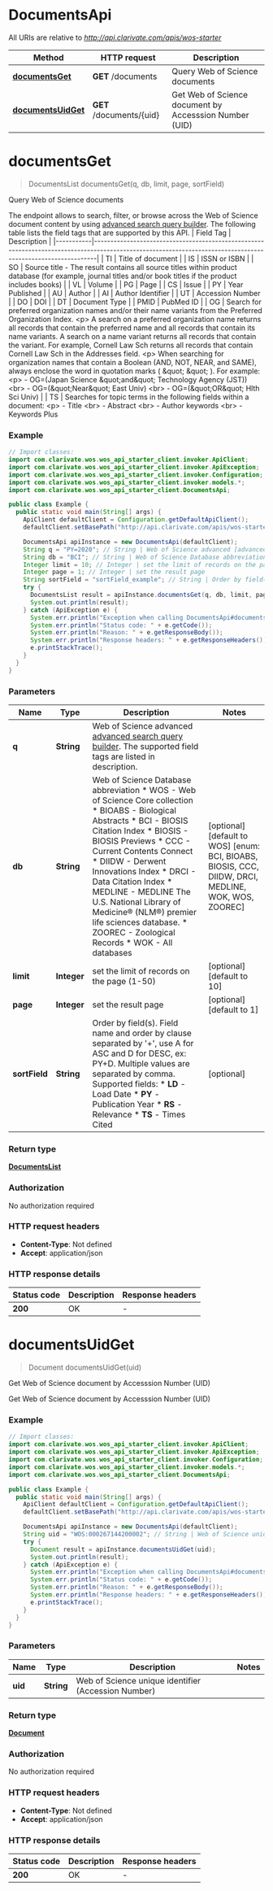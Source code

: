 # DocumentsApi

All URIs are relative to *http://api.clarivate.com/apis/wos-starter*

Method | HTTP request | Description
------------- | ------------- | -------------
[**documentsGet**](DocumentsApi.md#documentsGet) | **GET** /documents | Query Web of Science documents 
[**documentsUidGet**](DocumentsApi.md#documentsUidGet) | **GET** /documents/{uid} | Get Web of Science document by Accesssion Number (UID)


<a name="documentsGet"></a>
# **documentsGet**
> DocumentsList documentsGet(q, db, limit, page, sortField)

Query Web of Science documents 

The endpoint allows to search, filter, or browse across the Web of Science document content by using [advanced search query builder](https://webofscience.help.clarivate.com/en-us/Content/advanced-search.html). The following table lists the field tags that are supported by this API. | Field Tag | Description                                                                                                                                                 | |-----------|-------------------------------------------------------------------------------------------------------------------------------------------------------------| | TI        | Title of document                                                                                                                                           | | IS        | ISSN or ISBN                                                                                                                                                | | SO        | Source title - The result contains all source titles within product database (for example, journal titles and/or book titles if the product includes books) | | VL        | Volume                                                                                                                                                      | | PG        | Page                                                                                                                                                        | | CS        | Issue                                                                                                                                                       | | PY        | Year Published                                                                                                                                              | | AU        | Author                                                                                                                                                      | | AI        | Author Identifier                                                                                                                                                      | | UT        | Accession Number                                                                                                                                            | | DO        | DOI                                                                                                                                                         | | DT        | Document Type                                                                                                                                                          | | PMID      | PubMed ID                                                                                                                                                   | | OG        | Search for preferred organization names and/or their name variants from the Preferred Organization Index. &lt;p&gt; A search on a preferred organization name returns all records that contain the preferred name and all records that contain its name variants. A search on a name variant returns all records that contain the variant. For example, Cornell Law Sch returns all records that contain Cornell Law Sch in the Addresses field. &lt;p&gt; When searching for organization names that contain a Boolean (AND, NOT, NEAR, and SAME), always enclose the word in quotation marks ( \&quot; \&quot; ). For example: &lt;p&gt;   - OG&#x3D;(Japan Science \&quot;and\&quot; Technology Agency (JST))      &lt;br&gt;   - OG&#x3D;(\&quot;Near\&quot; East Univ)         &lt;br&gt; - OG&#x3D;(\&quot;OR\&quot; Hlth Sci Univ)                           | | TS        | Searches for topic terms in the following fields within a document: &lt;p&gt; - Title &lt;br&gt; - Abstract &lt;br&gt; - Author keywords &lt;br&gt; - Keywords Plus 

### Example
```java
// Import classes:
import com.clarivate.wos.wos_api_starter_client.invoker.ApiClient;
import com.clarivate.wos.wos_api_starter_client.invoker.ApiException;
import com.clarivate.wos.wos_api_starter_client.invoker.Configuration;
import com.clarivate.wos.wos_api_starter_client.invoker.models.*;
import com.clarivate.wos.wos_api_starter_client.DocumentsApi;

public class Example {
  public static void main(String[] args) {
    ApiClient defaultClient = Configuration.getDefaultApiClient();
    defaultClient.setBasePath("http://api.clarivate.com/apis/wos-starter");

    DocumentsApi apiInstance = new DocumentsApi(defaultClient);
    String q = "PY=2020"; // String | Web of Science advanced [advanced search query builder](https://webofscience.help.clarivate.com/en-us/Content/advanced-search.html). The supported field tags are listed in description.
    String db = "BCI"; // String | Web of Science Database abbreviation * WOS - Web of Science Core collection * BIOABS - Biological Abstracts * BCI - BIOSIS Citation Index * BIOSIS - BIOSIS Previews * CCC - Current Contents Connect * DIIDW - Derwent Innovations Index * DRCI - Data Citation Index * MEDLINE - MEDLINE The U.S. National Library of Medicine® (NLM®) premier life sciences database. * ZOOREC - Zoological Records * WOK - All databases 
    Integer limit = 10; // Integer | set the limit of records on the page (1-50)
    Integer page = 1; // Integer | set the result page
    String sortField = "sortField_example"; // String | Order by field(s). Field name and order by clause separated by '+', use A for ASC and D for DESC, ex: PY+D. Multiple values are separated by comma. Supported fields:  * **LD** - Load Date * **PY** - Publication Year * **RS** - Relevance * **TS** - Times Cited 
    try {
      DocumentsList result = apiInstance.documentsGet(q, db, limit, page, sortField);
      System.out.println(result);
    } catch (ApiException e) {
      System.err.println("Exception when calling DocumentsApi#documentsGet");
      System.err.println("Status code: " + e.getCode());
      System.err.println("Reason: " + e.getResponseBody());
      System.err.println("Response headers: " + e.getResponseHeaders());
      e.printStackTrace();
    }
  }
}
```

### Parameters

Name | Type | Description  | Notes
------------- | ------------- | ------------- | -------------
 **q** | **String**| Web of Science advanced [advanced search query builder](https://webofscience.help.clarivate.com/en-us/Content/advanced-search.html). The supported field tags are listed in description. |
 **db** | **String**| Web of Science Database abbreviation * WOS - Web of Science Core collection * BIOABS - Biological Abstracts * BCI - BIOSIS Citation Index * BIOSIS - BIOSIS Previews * CCC - Current Contents Connect * DIIDW - Derwent Innovations Index * DRCI - Data Citation Index * MEDLINE - MEDLINE The U.S. National Library of Medicine® (NLM®) premier life sciences database. * ZOOREC - Zoological Records * WOK - All databases  | [optional] [default to WOS] [enum: BCI, BIOABS, BIOSIS, CCC, DIIDW, DRCI, MEDLINE, WOK, WOS, ZOOREC]
 **limit** | **Integer**| set the limit of records on the page (1-50) | [optional] [default to 10]
 **page** | **Integer**| set the result page | [optional] [default to 1]
 **sortField** | **String**| Order by field(s). Field name and order by clause separated by &#39;+&#39;, use A for ASC and D for DESC, ex: PY+D. Multiple values are separated by comma. Supported fields:  * **LD** - Load Date * **PY** - Publication Year * **RS** - Relevance * **TS** - Times Cited  | [optional]

### Return type

[**DocumentsList**](DocumentsList.md)

### Authorization

No authorization required

### HTTP request headers

 - **Content-Type**: Not defined
 - **Accept**: application/json

### HTTP response details
| Status code | Description | Response headers |
|-------------|-------------|------------------|
**200** | OK |  -  |

<a name="documentsUidGet"></a>
# **documentsUidGet**
> Document documentsUidGet(uid)

Get Web of Science document by Accesssion Number (UID)

Get Web of Science document by Accesssion Number (UID)

### Example
```java
// Import classes:
import com.clarivate.wos.wos_api_starter_client.invoker.ApiClient;
import com.clarivate.wos.wos_api_starter_client.invoker.ApiException;
import com.clarivate.wos.wos_api_starter_client.invoker.Configuration;
import com.clarivate.wos.wos_api_starter_client.invoker.models.*;
import com.clarivate.wos.wos_api_starter_client.DocumentsApi;

public class Example {
  public static void main(String[] args) {
    ApiClient defaultClient = Configuration.getDefaultApiClient();
    defaultClient.setBasePath("http://api.clarivate.com/apis/wos-starter");

    DocumentsApi apiInstance = new DocumentsApi(defaultClient);
    String uid = "WOS:000267144200002"; // String | Web of Science unique identifier (Accession Number)
    try {
      Document result = apiInstance.documentsUidGet(uid);
      System.out.println(result);
    } catch (ApiException e) {
      System.err.println("Exception when calling DocumentsApi#documentsUidGet");
      System.err.println("Status code: " + e.getCode());
      System.err.println("Reason: " + e.getResponseBody());
      System.err.println("Response headers: " + e.getResponseHeaders());
      e.printStackTrace();
    }
  }
}
```

### Parameters

Name | Type | Description  | Notes
------------- | ------------- | ------------- | -------------
 **uid** | **String**| Web of Science unique identifier (Accession Number) |

### Return type

[**Document**](Document.md)

### Authorization

No authorization required

### HTTP request headers

 - **Content-Type**: Not defined
 - **Accept**: application/json

### HTTP response details
| Status code | Description | Response headers |
|-------------|-------------|------------------|
**200** | OK |  -  |

